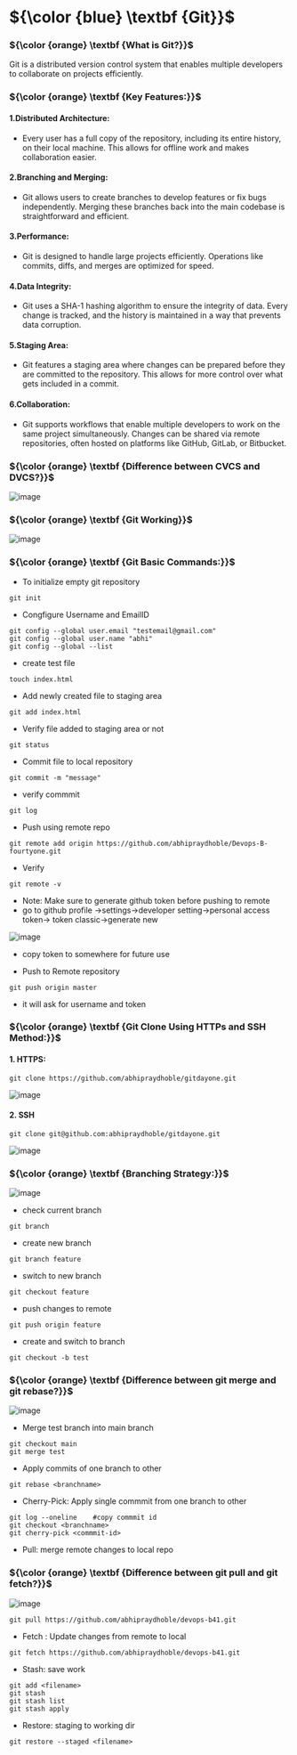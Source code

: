 # ${\color {blue} \textbf {Git}}$

### ${\color {orange} \textbf {What is Git?}}$
Git is a distributed version control system that enables multiple developers to collaborate on projects efficiently.

### ${\color {orange} \textbf {Key Features:}}$

#### 1.Distributed Architecture:

- Every user has a full copy of the repository, including its entire history, on their local machine. This allows for offline work and makes collaboration easier.
  
#### 2.Branching and Merging:

- Git allows users to create branches to develop features or fix bugs independently. Merging these branches back into the main codebase is straightforward and efficient.

#### 3.Performance:

- Git is designed to handle large projects efficiently. Operations like commits, diffs, and merges are optimized for speed.

#### 4.Data Integrity:

- Git uses a SHA-1 hashing algorithm to ensure the integrity of data. Every change is tracked, and the history is maintained in a way that prevents data corruption.

#### 5.Staging Area:

- Git features a staging area where changes can be prepared before they are committed to the repository. This allows for more control over what gets included in a commit.

#### 6.Collaboration:

- Git supports workflows that enable multiple developers to work on the same project simultaneously. Changes can be shared via remote repositories, often hosted on platforms like GitHub, GitLab, or Bitbucket.

### ${\color {orange} \textbf {Difference between CVCS and DVCS?}}$

![image](https://github.com/user-attachments/assets/feaa2394-384a-439e-a0e4-2c9421c1c73e)


### ${\color {orange} \textbf {Git Working}}$

![image](https://github.com/user-attachments/assets/ffddb828-91cc-4066-8ea7-026e21d1c09f)

### ${\color {orange} \textbf {Git Basic Commands:}}$

 - To initialize empty git repository
````
git init
````
- Congfigure Username and EmailID
````
git config --global user.email "testemail@gmail.com"
git config --global user.name "abhi"
git config --global --list
````
- create test file
````
touch index.html
````
- Add newly created file to staging area
````
git add index.html
````
- Verify file added to staging area or not
````
git status
````
- Commit file to local repository
````
git commit -m "message"
````
- verify commmit
````
git log
````
- Push using remote repo
````
git remote add origin https://github.com/abhipraydhoble/Devops-B-fourtyone.git
````
- Verify
````
git remote -v
````
- Note: Make sure to generate github token before pushing to remote
- go to github profile ->settings->developer setting->personal access token-> token classic->generate new

![image](https://github.com/user-attachments/assets/49c30191-b202-4071-b58d-97ac66a93d55)

- copy token to somewhere for future use

- Push to Remote repository
````
git push origin master
````
- it will ask for username and token

### ${\color {orange} \textbf {Git Clone Using HTTPs and SSH Method:}}$
#### 1. HTTPS:
````
git clone https://github.com/abhipraydhoble/gitdayone.git
````
![image](https://github.com/user-attachments/assets/f2cd38f3-997c-493d-9cac-4e4860c3954d)

#### 2. SSH
````
git clone git@github.com:abhipraydhoble/gitdayone.git
````
![image](https://github.com/user-attachments/assets/1a92c161-d9ad-43fb-a5e0-4274f46b6afd)

### ${\color {orange} \textbf {Branching Strategy:}}$

![image](https://github.com/user-attachments/assets/c3b36324-9def-462f-af4e-6162586b3cf9)

- check current branch
````
git branch
````
- create new branch
````
git branch feature
````
- switch to new branch
````
git checkout feature
````
- push changes to remote
````
git push origin feature
````
- create and switch to branch
````
git checkout -b test
````
### ${\color {orange} \textbf {Difference between git merge and git rebase?}}$

![image](https://github.com/user-attachments/assets/7f770649-1a8b-4306-af4e-be0ef68ac9ea)

- Merge test branch into main branch
````
git checkout main
git merge test
````
- Apply commits of one branch to other
````
git rebase <branchname>
````
- Cherry-Pick: Apply single commmit from one branch to other
````
git log --oneline    #copy commmit id
git checkout <branchname>
git cherry-pick <commmit-id>
````
- Pull: merge remote changes to local repo
### ${\color {orange} \textbf {Difference between git pull and git fetch?}}$

![image](https://github.com/user-attachments/assets/35db811d-fbcc-4044-81aa-8f6091e0c976)

````
git pull https://github.com/abhipraydhoble/devops-b41.git
````
- Fetch : Update changes from remote to local
````
git fetch https://github.com/abhipraydhoble/devops-b41.git
````
- Stash: save work
````
git add <filename>
git stash
git stash list
git stash apply
````
- Restore: staging to working dir
````
git restore --staged <filename>
````

